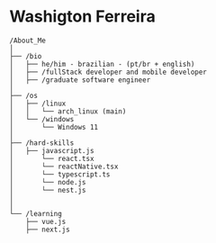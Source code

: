 <table>
<!--   <tr>
    <td style="width: 50%;">
       <img src="[https://br.pinterest.com/pin/675047431679006248/](https://www.google.com/url?sa=i&url=https%3A%2F%2Fpixai.art%2Fartwork%2F1670872212446177318%3Flang%3Dzh%26_cursor%3DgqJpZNcAGVOTJG49D4%252Blc2NvcmVI&psig=AOvVaw07YUpOsc78tUZFvQX6xPUu&ust=1738537988027000&source=images&cd=vfe&opi=89978449&ved=0CBQQjRxqFwoTCKjozPzMo4sDFQAAAAAdAAAAABAJ)" alt="Libur" style="width: 200%; border: none;"/>
    </td>
    <td style="width: 50%; vertical-align: top;"> -->
      <h1> Washigton Ferreira </h1> 

    /About_Me
    │
    ├── /bio
    │   ├── he/him - brazilian - (pt/br + english)
    │   ├── /fullStack developer and mobile developer
    │   ├── /graduate software engineer
    │
    ├── /os
    │   ├── /linux
    │   │   └── arch_linux (main)
    │   └── /windows
    │       └── Windows 11
    │
    ├── /hard-skills
    │   ├── javascript.js
    │       └── react.tsx
    │       └── reactNative.tsx
    │       └── typescript.ts
    │       └── node.js
    │       └── nest.js
    │
    │
    └── /learning
        ├── vue.js
        ├── next.js
        
  </tr>
</table>
